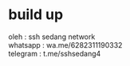 # build up
oleh     : ssh sedang network <br>
whatsapp : wa.me/6282311190332 <br>
telegram : t.me/sshsedang4
